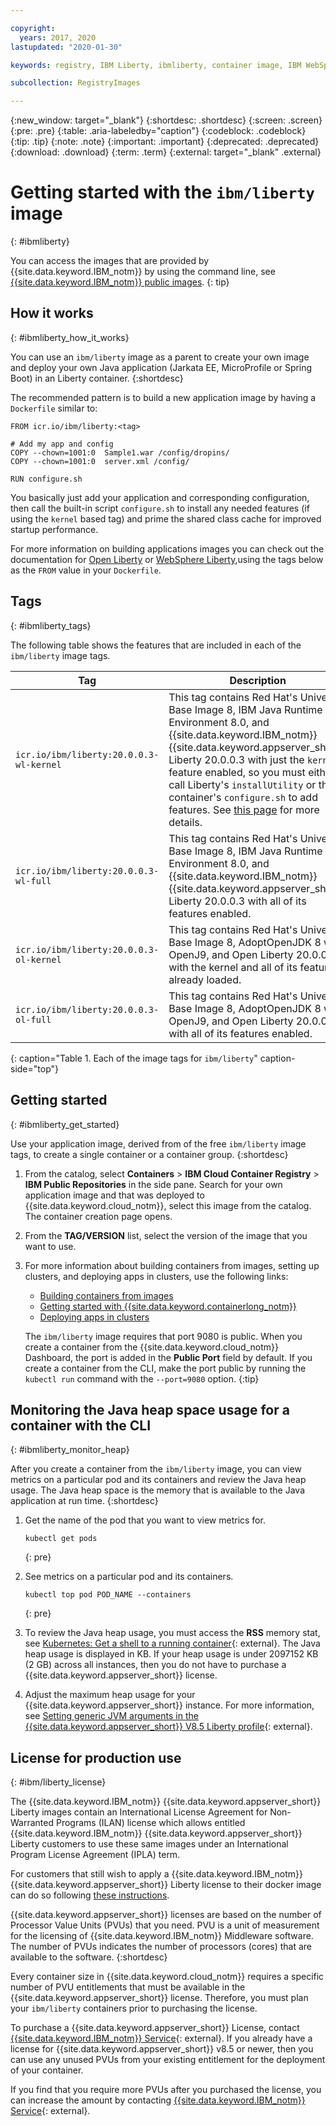 ```yaml
---

copyright:
  years: 2017, 2020
lastupdated: "2020-01-30"

keywords: registry, IBM Liberty, ibmliberty, container image, IBM WebSphere Application Server Liberty, Open Liberty, liberty, public images,

subcollection: RegistryImages

---
```


{:new_window: target="_blank"}
{:shortdesc: .shortdesc}
{:screen: .screen}
{:pre: .pre}
{:table: .aria-labeledby="caption"}
{:codeblock: .codeblock}
{:tip: .tip}
{:note: .note}
{:important: .important}
{:deprecated: .deprecated}
{:download: .download}
{:term: .term}
{:external: target="_blank" .external}

# Getting started with the `ibm/liberty` image
{: #ibmliberty}

You can access the images that are provided by {{site.data.keyword.IBM_notm}} by using the command line, see [{{site.data.keyword.IBM_notm}} public images](/docs/Registry?topic=registry-public_images#public_images).
{: tip}

## How it works
{: #ibmliberty_how_it_works}

You can use an `ibm/liberty` image as a parent to create your own image and deploy your own Java application (Jarkata EE, MicroProfile or Spring Boot) in an Liberty container. 
{:shortdesc}

The recommended pattern is to build a new application image by having a `Dockerfile` similar to:

   ```
   FROM icr.io/ibm/liberty:<tag>

   # Add my app and config
   COPY --chown=1001:0  Sample1.war /config/dropins/
   COPY --chown=1001:0  server.xml /config/
   
   RUN configure.sh
   ```

You basically just add your application and corresponding configuration, then call the built-in script `configure.sh` to install any needed features (if using the `kernel` based tag) and prime the shared class cache for improved startup performance.

For more information on building applications images you can check out the documentation for [Open Liberty](https://github.com/OpenLiberty/ci.docker#building-an-application-image) or [WebSphere Liberty](https://github.com/WASdev/ci.docker#building-an-application-image),using the tags below as the `FROM` value in your `Dockerfile`.
 
## Tags
{: #ibmliberty_tags}

The following table shows the features that are included in each of the `ibm/liberty` image tags.

|Tag|Description|
|---|-----------|
|`icr.io/ibm/liberty:20.0.0.3-wl-kernel`| This tag contains Red Hat's Universal Base Image 8, IBM Java Runtime Environment 8.0, and {{site.data.keyword.IBM_notm}} {{site.data.keyword.appserver_short}} Liberty 20.0.0.3 with just the `kernel` feature enabled, so you must either call Liberty's `installUtility` or the container's `configure.sh` to add features. See [this page](https://github.com/WASdev/ci.docker#building-an-application-image) for more details. |
|`icr.io/ibm/liberty:20.0.0.3-wl-full`| This tag contains Red Hat's Universal Base Image 8, IBM Java Runtime Environment 8.0, and {{site.data.keyword.IBM_notm}} {{site.data.keyword.appserver_short}} Liberty 20.0.0.3 with all of its features enabled. |
|`icr.io/ibm/liberty:20.0.0.3-ol-kernel`|  This tag contains Red Hat's Universal Base Image 8, AdoptOpenJDK 8 with OpenJ9, and Open Liberty 20.0.0.3 with the kernel and all of its features already loaded. |
|`icr.io/ibm/liberty:20.0.0.3-ol-full`| This tag contains Red Hat's Universal Base Image 8, AdoptOpenJDK 8 with OpenJ9, and Open Liberty 20.0.0.3 with all of its features enabled. |
{: caption="Table 1. Each of the image tags for <code>ibm/liberty</code>" caption-side="top"}

## Getting started
{: #ibmliberty_get_started}

Use your application image, derived from of the free `ibm/liberty` image tags, to create a single container or a container group.
{:shortdesc}

1. From the catalog, select **Containers** > **IBM Cloud Container Registry** > **IBM Public Repositories** in the side pane. Search for your own application image and that was deployed to {{site.data.keyword.cloud_notm}}, select this image from the catalog. The container creation page opens.
2. From the **TAG/VERSION** list, select the version of the image that you want to use.
3. For more information about building containers from images, setting up clusters, and deploying apps in clusters, use the following links:

    - [Building containers from images](/docs/containers?topic=containers-images#images)
    - [Getting started with {{site.data.keyword.containerlong_notm}}](/docs/containers?topic=containers-getting-started#getting-started)
    - [Deploying apps in clusters](/docs/containers?topic=containers-app#app)

    The `ibm/liberty` image requires that port 9080 is public. When you create a container from the {{site.data.keyword.cloud_notm}} Dashboard, the port is added in the **Public Port** field by default. If you create a container from the CLI, make the port public by running the `kubectl run` command with the `--port=9080` option.
    {:tip}

## Monitoring the Java heap space usage for a container with the CLI
{: #ibmliberty_monitor_heap}

After you create a container from the `ibm/liberty` image, you can view metrics on a particular pod and its containers and review the Java heap usage. The Java heap space is the memory that is available to the Java application at run time.
{:shortdesc}

1. Get the name of the pod that you want to view metrics for.
  
   ```
   kubectl get pods
   ```
   {: pre}

2. See metrics on a particular pod and its containers.

   ```
   kubectl top pod POD_NAME --containers
   ```
   {: pre}

3. To review the Java heap usage, you must access the **RSS** memory stat, see [Kubernetes: Get a shell to a running container](https://kubernetes.io/docs/tasks/debug-application-cluster/get-shell-running-container/){: external}. The Java heap usage is displayed in KB. If your heap usage is under 2097152 KB (2 GB) across all instances, then you do not have to purchase a {{site.data.keyword.appserver_short}} license.

4. Adjust the maximum heap usage for your {{site.data.keyword.appserver_short}} instance. For more information, see [Setting generic JVM arguments in the {{site.data.keyword.appserver_short}} V8.5 Liberty profile](https://www-01.ibm.com/support/docview.wss?uid=swg21596474){: external}.

## License for production use
{: #ibm/liberty_license}

The {{site.data.keyword.IBM_notm}} {{site.data.keyword.appserver_short}} Liberty images contain an International License Agreement for Non-Warranted Programs (ILAN) license which allows entitled {{site.data.keyword.IBM_notm}} {{site.data.keyword.appserver_short}} Liberty customers to use these same images under an International Program License Agreement (IPLA) term.

For customers that still wish to apply a {{site.data.keyword.IBM_notm}} {{site.data.keyword.appserver_short}} Liberty license to their docker image can do so following [these instructions](https://github.com/WASdev/ci.docker/tree/master/ga/production-upgrade).

{{site.data.keyword.appserver_short}} licenses are based on the number of Processor Value Units \(PVUs\) that you need. PVU is a unit of measurement for the licensing of {{site.data.keyword.IBM_notm}} Middleware software. The number of PVUs indicates the number of processors \(cores\) that are available to the software.
{:shortdesc}

Every container size in {{site.data.keyword.cloud_notm}} requires a specific number of PVU entitlements that must be available in the {{site.data.keyword.appserver_short}} license. Therefore, you must plan your `ibm/liberty` containers prior to purchasing the license.

To purchase a {{site.data.keyword.appserver_short}} License, contact [{{site.data.keyword.IBM_notm}} Service](https://www.ibm.com/us-en/marketplace/java-ee-runtime/purchase){: external}. If you already have a license for {{site.data.keyword.appserver_short}} v8.5 or newer, then you can use any unused PVUs from your existing entitlement for the deployment of your container.

If you find that you require more PVUs after you purchased the license, you can increase the amount by contacting [{{site.data.keyword.IBM_notm}} Service](https://www.ibm.com/us-en/marketplace/java-ee-runtime/purchase){: external}.

